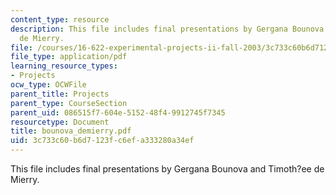 ```yaml
---
content_type: resource
description: This file includes final presentations by Gergana Bounova and Timoth?ee
  de Mierry.
file: /courses/16-622-experimental-projects-ii-fall-2003/3c733c60b6d7123fc6efa333280a34ef_bounova_demierry.pdf
file_type: application/pdf
learning_resource_types:
- Projects
ocw_type: OCWFile
parent_title: Projects
parent_type: CourseSection
parent_uid: 086515f7-604e-5152-48f4-9912745f7345
resourcetype: Document
title: bounova_demierry.pdf
uid: 3c733c60-b6d7-123f-c6ef-a333280a34ef
---
```

This file includes final presentations by Gergana Bounova and Timoth?ee de Mierry.